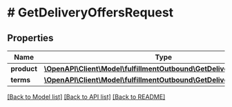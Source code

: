 # # GetDeliveryOffersRequest

## Properties

Name | Type | Description | Notes
------------ | ------------- | ------------- | -------------
**product** | [**\OpenAPI\Client\Model\fulfillmentOutbound\GetDeliveryOffersProduct**](GetDeliveryOffersProduct.md) |  |
**terms** | [**\OpenAPI\Client\Model\fulfillmentOutbound\GetDeliveryOffersTerms**](GetDeliveryOffersTerms.md) |  |

[[Back to Model list]](../../README.md#models) [[Back to API list]](../../README.md#endpoints) [[Back to README]](../../README.md)
